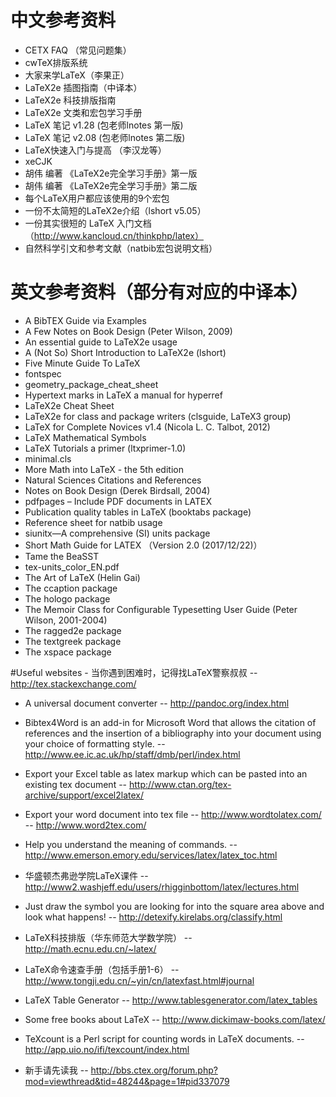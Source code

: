 # 中文参考资料
- CETX FAQ （常见问题集）
- cwTeX排版系统
- 大家来学LaTeX（李果正）
- LaTeX2e 插图指南（中译本）
- LaTeX2e 科技排版指南
- LaTeX2e 文类和宏包学习手册
- LaTeX 笔记 v1.28 (包老师lnotes 第一版)
- LaTeX 笔记 v2.08 (包老师lnotes 第二版)
- LaTeX快速入门与提高 （李汉龙等）
- xeCJK
- 胡伟 编著 《LaTeX2e完全学习手册》第一版
- 胡伟 编著 《LaTeX2e完全学习手册》第二版
- 每个LaTeX用户都应该使用的9个宏包
- 一份不太简短的LaTeX2e介绍（lshort v5.05）
- 一份其实很短的 LaTeX 入门文档（http://www.kancloud.cn/thinkphp/latex）
- 自然科学引文和参考文献（natbib宏包说明文档）

# 英文参考资料（部分有对应的中译本） 
- A BibTEX Guide via Examples
- A Few Notes on Book Design (Peter Wilson, 2009)
- An essential guide to LaTeX2e usage
- A (Not So) Short Introduction to LaTeX2e (lshort)
- Five Minute Guide To LaTeX
- fontspec
- geometry_package_cheat_sheet
- Hypertext marks in LaTeX a manual for hyperref
- LaTeX2e Cheat Sheet
- LaTeX2e for class and package writers (clsguide, LaTeX3 group)
- LaTeX for Complete Novices v1.4 (Nicola L. C. Talbot, 2012)
- LaTeX Mathematical Symbols
- LaTeX Tutorials a primer (ltxprimer-1.0)
- minimal.cls
- More Math into LaTeX - the 5th edition
- Natural Sciences Citations and References
- Notes on Book Design (Derek Birdsall, 2004)
- pdf­pages – In­clude PDF doc­u­ments in LATEX
- Publication quality tables in LaTeX (booktabs package)
- Reference sheet for natbib usage
- siunitx—A comprehensive (SI) units package
- Short Math Guide for LATEX （Version 2.0 (2017/12/22)）
- Tame the BeaSST
- tex-units_color_EN.pdf
- The Art of LaTeX (Helin Gai)
- The ccaption package
- The hologo package
- The Memoir Class for Configurable Typesetting User Guide (Peter Wilson, 2001-2004)
- The ragged2e package
- The textgreek package
- The xspace package

#Useful websites
﻿- 当你遇到困难时，记得找LaTeX警察叔叔
-- http://tex.stackexchange.com/

- A universal document converter
-- http://pandoc.org/index.html
  
- Bibtex4Word is an add-in for Microsoft Word that allows the citation of references and the insertion of a bibliography into your document using your choice of formatting style.
-- http://www.ee.ic.ac.uk/hp/staff/dmb/perl/index.html
  
- Export your Excel table as latex markup which can be pasted into an existing tex document
-- http://www.ctan.org/tex-archive/support/excel2latex/
  
- Export your word document into tex file
-- http://www.wordtolatex.com/
-- http://www.word2tex.com/
  
- Help you understand the meaning of commands.
-- http://www.emerson.emory.edu/services/latex/latex_toc.html
  
- 华盛顿杰弗逊学院LaTeX课件
-- http://www2.washjeff.edu/users/rhigginbottom/latex/lectures.html
  
- Just draw the symbol you are looking for into the square area above and look what happens!
-- http://detexify.kirelabs.org/classify.html

- LaTeX科技排版（华东师范大学数学院）
-- http://math.ecnu.edu.cn/~latex/
  
- LaTeX命令速查手册（包括手册1-6）
-- http://www.tongji.edu.cn/~yin/cn/latexfast.html#journal
 
- LaTeX Table Generator
-- http://www.tablesgenerator.com/latex_tables
  
- Some free books about LaTeX
-- http://www.dickimaw-books.com/latex/
  
- TeXcount is a Perl script for counting words in LaTeX documents.
--http://app.uio.no/ifi/texcount/index.html
  
- 新手请先读我
-- http://bbs.ctex.org/forum.php?mod=viewthread&tid=48244&page=1#pid337079